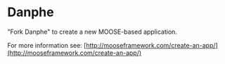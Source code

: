 Danphe
=====

"Fork Danphe" to create a new MOOSE-based application.

For more information see: [http://mooseframework.com/create-an-app/](http://mooseframework.com/create-an-app/)
